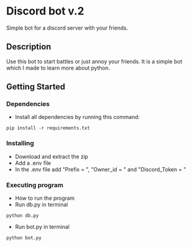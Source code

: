 # Discord bot v.2

Simple bot for a discord server with your friends.

## Description

Use this bot to start battles or just annoy your friends. It is a simple bot which I made to learn more about python.

## Getting Started

### Dependencies

* Install all dependencies by running this command:
```
pip install -r requirements.txt
```

### Installing

* Download and extract the zip
* Add a .env file
* In the .env file add "Prefix = <your prefix>", "Owner_id = <your discord name>" and "Discord_Token = <token of your discord bot>"

### Executing program

* How to run the program
* Run db.py in terminal
```
python db.py
```
* Run bot.py in terminal
```
python bot.py
```
